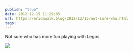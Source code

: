 ```yaml
---
publish: "true"
date: 2012-12-15 11:29:05
url: https://ericmwalk.blog/2012/12/15/not-sure-who.html
tags: 
---
```


Not sure who has more fun playing with Legos

![](https://ericmwalk.blog/uploads/2022/7531349947.jpg)
